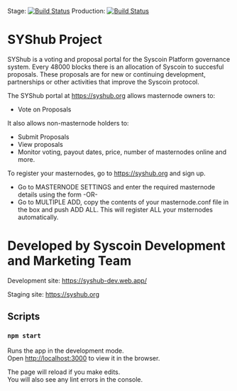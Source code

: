 Stage: [![Build Status](https://travis-ci.com/syscoin/syshub.svg?branch=master)](https://travis-ci.com/syscoin/syshub)
Production: [![Build Status](https://travis-ci.com/syscoin/syshub.svg?branch=production)](https://travis-ci.com/syscoin/syshub)

# SYShub Project

SYShub is a voting and proposal portal for the Syscoin Platform governance system. 
Every 48000 blocks there is an allocation of Syscoin to succesful proposals.
These proposals are for new or continuing development, partnerships or other activities that improve the Syscoin protocol.

The SYShub portal at https://syshub.org allows masternode owners to:
- Vote on Proposals

It also allows non-masternode holders to:
- Submit Proposals
- View proposals
- Monitor voting, payout dates, price, number of masternodes online and more.

To register your masternodes, go to https://syshub.org and sign up. 
 - Go to MASTERNODE SETTINGS and enter the required masternode details using the form -OR-
 - Go to MULTIPLE ADD, copy the contents of your masternode.conf file in the box and push ADD ALL.  This will register ALL your msternodes automatically.

# Developed by Syscoin Development and Marketing Team

Development site: https://syshub-dev.web.app/

Staging site: https://syshub.org

## Scripts

### `npm start`

Runs the app in the development mode.<br>
Open [http://localhost:3000](http://localhost:3000) to view it in the browser.

The page will reload if you make edits.<br>
You will also see any lint errors in the console.
